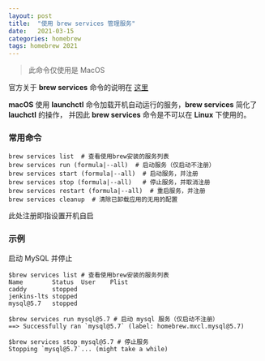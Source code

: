 ```yaml
---
layout: post
title:  "使用 brew services 管理服务"
date:   2021-03-15
categories: homebrew 
tags: homebrew 2021
---
```


> 此命令仅使用是 MacOS

官方关于 **brew services** 命令的说明在
<a href='https://docs.brew.sh/Manpage#services-subcommand' target="_blank">这里</a>

**macOS** 使用 **launchctl** 命令加载开机自动运行的服务，**brew services** 简化了 **lauchctl** 的操作，
并因此 **brew services** 命令是不可以在 **Linux** 下使用的。

### 常用命令

```shell
brew services list  # 查看使用brew安装的服务列表
brew services run (formula|--all)  # 启动服务（仅启动不注册）
brew services start (formula|--all)  # 启动服务，并注册
brew services stop (formula|--all)   # 停止服务，并取消注册
brew services restart (formula|--all)  # 重启服务，并注册
brew services cleanup  # 清除已卸载应用的无用的配置
```

此处注册即指设置开机自启

### 示例

启动 MySQL 并停止

```shell
$brew services list # 查看使用brew安装的服务列表
Name        Status  User    Plist
caddy       stopped
jenkins-lts stopped
mysql@5.7   stopped

$brew services run mysql@5.7 # 启动 mysql 服务（仅启动不注册）
==> Successfully ran `mysql@5.7` (label: homebrew.mxcl.mysql@5.7)

$brew services stop mysql@5.7 # 停止服务
Stopping `mysql@5.7`... (might take a while)
```
